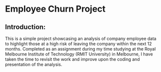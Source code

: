 <h1>Employee Churn Project</h1>

<h2>Introduction:</h2>
This is a simple project showcasing an analysis of company employee data to highlight those at a high risk of leaving the company within the next 12 months. Completed as an assignment during my time studying at the Royal Melbourne Institute of Technology (RMIT University) in Melbourne, I have taken the time to revisit the work and improve upon the coding and presentation of the analysis. 
